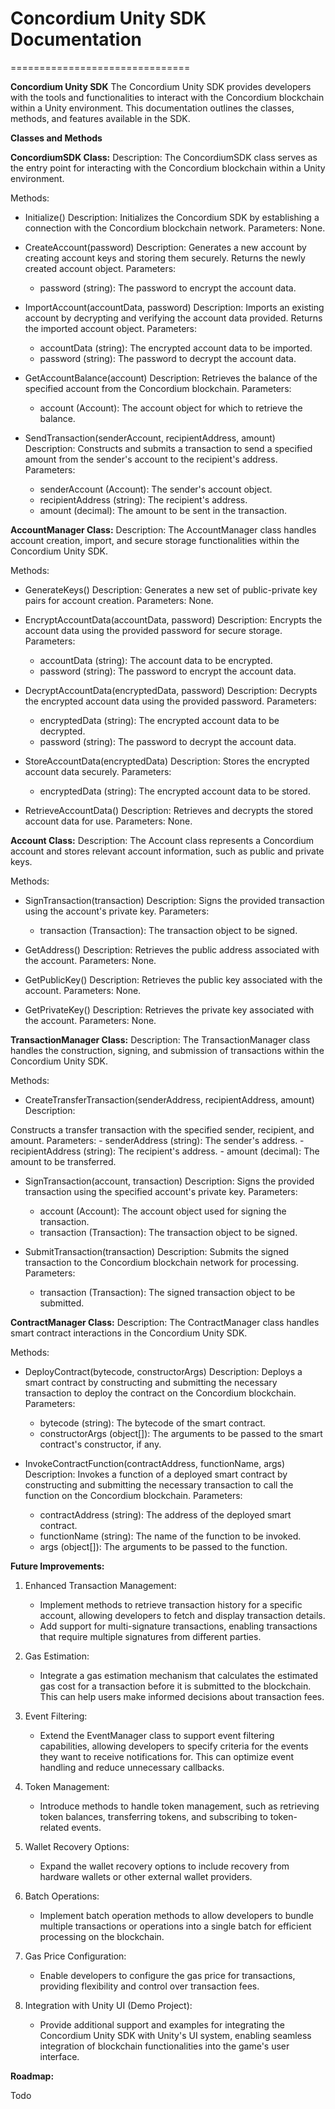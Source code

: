 # Concordium Unity SDK Documentation
===============================

**Concordium Unity SDK**
The Concordium Unity SDK provides developers with the tools and functionalities to interact with the Concordium blockchain within a Unity environment. This documentation outlines the classes, methods, and features available in the SDK.

**Classes and Methods**

**ConcordiumSDK Class:**
Description: The ConcordiumSDK class serves as the entry point for interacting with the Concordium blockchain within a Unity environment.

Methods:
- Initialize()
  Description: Initializes the Concordium SDK by establishing a connection with the Concordium blockchain network.
  Parameters: None.

- CreateAccount(password)
  Description: Generates a new account by creating account keys and storing them securely. Returns the newly created account object.
  Parameters:
    - password (string): The password to encrypt the account data.

- ImportAccount(accountData, password)
  Description: Imports an existing account by decrypting and verifying the account data provided. Returns the imported account object.
  Parameters:
    - accountData (string): The encrypted account data to be imported.
    - password (string): The password to decrypt the account data.

- GetAccountBalance(account)
  Description: Retrieves the balance of the specified account from the Concordium blockchain.
  Parameters:
    - account (Account): The account object for which to retrieve the balance.

- SendTransaction(senderAccount, recipientAddress, amount)
  Description: Constructs and submits a transaction to send a specified amount from the sender's account to the recipient's address.
  Parameters:
    - senderAccount (Account): The sender's account object.
    - recipientAddress (string): The recipient's address.
    - amount (decimal): The amount to be sent in the transaction.

**AccountManager Class:**
Description: The AccountManager class handles account creation, import, and secure storage functionalities within the Concordium Unity SDK.

Methods:
- GenerateKeys()
  Description: Generates a new set of public-private key pairs for account creation.
  Parameters: None.

- EncryptAccountData(accountData, password)
  Description: Encrypts the account data using the provided password for secure storage.
  Parameters:
    - accountData (string): The account data to be encrypted.
    - password (string): The password to encrypt the account data.

- DecryptAccountData(encryptedData, password)
  Description: Decrypts the encrypted account data using the provided password.
  Parameters:
    - encryptedData (string): The encrypted account data to be decrypted.
    - password (string): The password to decrypt the account data.

- StoreAccountData(encryptedData)
  Description: Stores the encrypted account data securely.
  Parameters:
    - encryptedData (string): The encrypted account data to be stored.

- RetrieveAccountData()
  Description: Retrieves and decrypts the stored account data for use.
  Parameters: None.

**Account Class:**
Description: The Account class represents a Concordium account and stores relevant account information, such as public and private keys.

Methods:
- SignTransaction(transaction)
  Description: Signs the provided transaction using the account's private key.
  Parameters:
    - transaction (Transaction): The transaction object to be signed.

- GetAddress()
  Description: Retrieves the public address associated with the account.
  Parameters: None.

- GetPublicKey()
  Description: Retrieves the public key associated with the account.
  Parameters: None.

- GetPrivateKey()
  Description: Retrieves the private key associated with the account.
  Parameters: None.

**TransactionManager Class:**
Description: The TransactionManager class handles the construction, signing, and submission of transactions within the Concordium Unity SDK.

Methods:
- CreateTransferTransaction(senderAddress, recipientAddress, amount)
  Description:

 Constructs a transfer transaction with the specified sender, recipient, and amount.
  Parameters:
    - senderAddress (string): The sender's address.
    - recipientAddress (string): The recipient's address.
    - amount (decimal): The amount to be transferred.

- SignTransaction(account, transaction)
  Description: Signs the provided transaction using the specified account's private key.
  Parameters:
    - account (Account): The account object used for signing the transaction.
    - transaction (Transaction): The transaction object to be signed.

- SubmitTransaction(transaction)
  Description: Submits the signed transaction to the Concordium blockchain network for processing.
  Parameters:
    - transaction (Transaction): The signed transaction object to be submitted.

**ContractManager Class:**
Description: The ContractManager class handles smart contract interactions in the Concordium Unity SDK.

Methods:
- DeployContract(bytecode, constructorArgs)
  Description: Deploys a smart contract by constructing and submitting the necessary transaction to deploy the contract on the Concordium blockchain.
  Parameters:
    - bytecode (string): The bytecode of the smart contract.
    - constructorArgs (object[]): The arguments to be passed to the smart contract's constructor, if any.

- InvokeContractFunction(contractAddress, functionName, args)
  Description: Invokes a function of a deployed smart contract by constructing and submitting the necessary transaction to call the function on the Concordium blockchain.
  Parameters:
    - contractAddress (string): The address of the deployed smart contract.
    - functionName (string): The name of the function to be invoked.
    - args (object[]): The arguments to be passed to the function.

**Future Improvements:**

1. Enhanced Transaction Management:
   - Implement methods to retrieve transaction history for a specific account, allowing developers to fetch and display transaction details.
   - Add support for multi-signature transactions, enabling transactions that require multiple signatures from different parties.

2. Gas Estimation:
   - Integrate a gas estimation mechanism that calculates the estimated gas cost for a transaction before it is submitted to the blockchain. This can help users make informed decisions about transaction fees.

3. Event Filtering:
   - Extend the EventManager class to support event filtering capabilities, allowing developers to specify criteria for the events they want to receive notifications for. This can optimize event handling and reduce unnecessary callbacks.

4. Token Management:
   - Introduce methods to handle token management, such as retrieving token balances, transferring tokens, and subscribing to token-related events.

5. Wallet Recovery Options:
   - Expand the wallet recovery options to include recovery from hardware wallets or other external wallet providers.

6. Batch Operations:
   - Implement batch operation methods to allow developers to bundle multiple transactions or operations into a single batch for efficient processing on the blockchain.

7. Gas Price Configuration:
   - Enable developers to configure the gas price for transactions, providing flexibility and control over transaction fees.

8. Integration with Unity UI (Demo Project):
   - Provide additional support and examples for integrating the Concordium Unity SDK with Unity's UI system, enabling seamless integration of blockchain functionalities into the game's user interface.

**Roadmap:**

Todo
